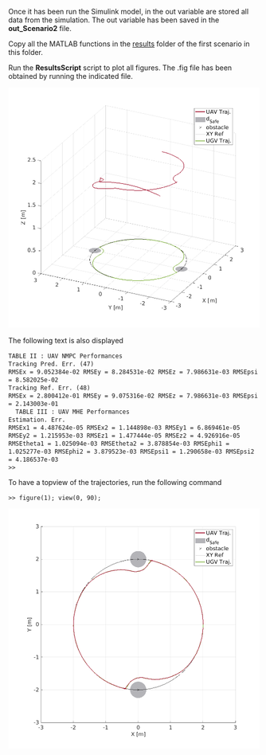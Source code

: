 Once it has been run the Simulink model, in the out variable are stored all data from the simulation. 
The out variable has been saved in the **out_Scenario2** file.

Copy all the MATLAB functions in the [results](../../../Scenario_n1/Quadcopter/results) folder of the first scenario in this folder.

Run the **ResultsScript** script to plot all figures. The .fig file has been obtained by running the indicated file.
<p align="center">
<img src="Figure6.png">
</p>
The following text is also displayed

```shell
TABLE II : UAV NMPC Performances
Tracking Pred. Err. (47)
RMSEx = 9.052384e-02 RMSEy = 8.284531e-02 RMSEz = 7.986631e-03 RMSEpsi = 8.582025e-02
Tracking Ref. Err. (48)
RMSEx = 2.800412e-01 RMSEy = 9.075316e-02 RMSEz = 7.986631e-03 RMSEpsi = 2.143003e-01
  TABLE III : UAV MHE Performances
Estimation. Err.
RMSEx1 = 4.487624e-05 RMSEx2 = 1.144898e-03 RMSEy1 = 6.869461e-05 RMSEy2 = 1.215953e-03 RMSEz1 = 1.477444e-05 RMSEz2 = 4.926916e-05
RMSEtheta1 = 1.025094e-03 RMSEtheta2 = 3.878854e-03 RMSEphi1 = 1.025277e-03 RMSEphi2 = 3.879523e-03 RMSEpsi1 = 1.290658e-03 RMSEpsi2 = 4.186537e-03
>>
```

To have a topview of the trajectories, run the following command
```shell
>> figure(1); view(0, 90);
```
<p align="center">
<img src="Figure7.png">
</p>
